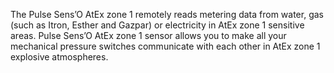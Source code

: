 The Pulse Sens’O AtEx zone 1 remotely reads metering data from water, gas (such as Itron, Esther and Gazpar) or electricity in AtEx zone 1 sensitive areas. Pulse Sens’O AtEx zone 1 sensor allows you to make all your mechanical pressure switches communicate with each other in AtEx zone 1 explosive atmospheres.